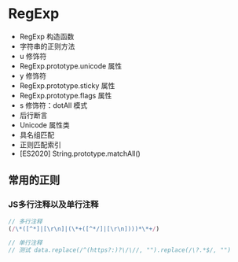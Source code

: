 # RegExp

- RegExp 构造函数
- 字符串的正则方法
- u 修饰符
- RegExp.prototype.unicode 属性
- y 修饰符
- RegExp.prototype.sticky 属性
- RegExp.prototype.flags 属性
- s 修饰符：dotAll 模式
- 后行断言
- Unicode 属性类
- 具名组匹配
- 正则匹配索引
- [ES2020] String.prototype.matchAll()

## 常用的正则

### JS多行注释以及单行注释

```js
// 多行注释
(/\*([^*]|[\r\n]|(\*+([^*/]|[\r\n])))*\*+/)

// 单行注释
// 测试 data.replace(/^(https?:)?\/\//, "").replace(/\?.*$/, "")
```

